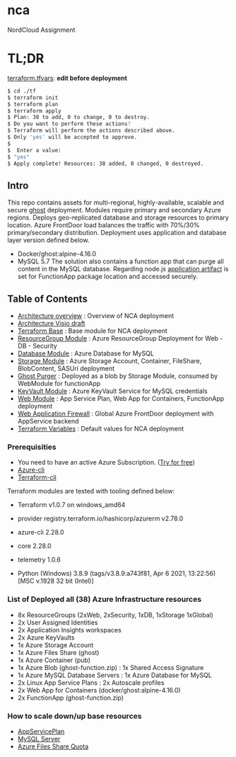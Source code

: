 # nca
NordCloud Assignment

# TL;DR
[terraform.tfvars](./tf/terraform.tfvars): **edit before deployment**
```bash
$ cd ./tf
$ terraform init
$ terraform plan
$ terraform apply
$ Plan: 38 to add, 0 to change, 0 to destroy.
$ Do you want to perform these actions?
$ Terraform will perform the actions described above.
$ Only 'yes' will be accepted to approve.
$
$  Enter a value:
$ "yes"
$ Apply complete! Resources: 38 added, 0 changed, 0 destroyed.
```

## Intro
This repo contains assets for multi-regional, highly-available, scalable and secure [ghost](https://docs.ghost.org) deployment.
Modules require primary and secondary Azure regions. Deploys geo-replicated database and storage resources to primary location.
Azure FrontDoor load balances the traffic with 70%/30% primary/secondary distribution.
Deployment uses application and database layer version defined below.
 - Docker/ghost:alpine-4.16.0
 - MySQL 5.7
The solution also contains a function app that can purge all content in the MySQL database.
Regarding node.js [application artifact](./tf/storage/artifacts) is set for FunctionApp package location and accessed securely.

## Table of Contents
- [Architecture overview](./NCA-HA-Architecture.pdf) : Overview of NCA deployment
- [Architecture Visio draft](./NCA-HA.vsdx)
- [Terraform Base](./tf/) : Base module for NCA deployment
- [ResourceGroup Module](./tf/rg/) : Azure ResourceGroup Deployment for Web - DB - Security
- [Database Module](./tf/db/) : Azure Database for MySQL
- [Storage Module](./tf/storage/) : Azure Storage Account, Container, FileShare, BlobContent, SASUri deployment
- [Ghost Purger](./tf/storage/artifacts/) : Deployed as a blob by Storage Module, consumed by WebModule for functionApp
- [KeyVault Module](./tf/vault/) : Azure KeyVault Service for MySQL credentials
- [Web Module](./tf/web/) : App Service Plan, Web App for Containers, FunctionApp deployment
- [Web Application Firewall](./tf/waf/) : Global Azure FrontDoor deployment with AppService backend
- [Terraform Variables](./tf/terraform.tfvars) : Default values for NCA deployment

### Prerequisities
- You need to have an active Azure Subscription. ([Try for free](https://azure.microsoft.com/en-us/free/))
- [Azure-cli](https://docs.microsoft.com/en-us/cli/azure/install-azure-cli)
- [Terraform-cli](https://www.terraform.io/docs/cli/index.html)


Terraform modules are tested with tooling defined below:
- Terraform v1.0.7 on windows_amd64
-  provider registry.terraform.io/hashicorp/azurerm v2.78.0

- azure-cli                         2.28.0
- core                              2.28.0
- telemetry                          1.0.6
- Python (Windows) 3.8.9 (tags/v3.8.9:a743f81, Apr  6 2021, 13:22:56) [MSC v.1928 32 bit (Intel)]

### List of Deployed all (38) Azure Infrastructure resources
- 8x ResourceGroups (2xWeb, 2xSecurity, 1xDB, 1xStorage 1xGlobal)
- 2x User Assigned Identities
- 2x Application Insights workspaces
- 2x Azure KeyVaults
- 1x Azure Storage Account
- 1x Azure Files Share (ghost)
- 1x Azure Container (pub)
- 1x Azure Blob (ghost-function.zip) : 1x Shared Access Signature
- 1x Azure MySQL Database Servers : 1x Azure Database for MySQL
- 2x Linux App Service Plans : 2x Autoscale profiles
- 2x Web App for Containers (docker/ghost:alpine-4.16.0)
- 2x FunctionApp (ghost-function.zip)

### How to scale down/up base resources
- [AppServicePlan](./tf/web/main.tf#L19)
- [MySQL Server](./tf/db/main.tf#L17)
- [Azure Files Share Quota](./tf/storage/main.tf#L27)
